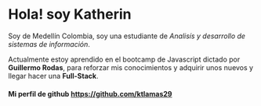 # Hola! soy Katherin 

Soy de Medellín Colombia, soy una estudiante de *Analisís y desarrollo de sistemas de información*. 

Actualmente estoy aprendido en el bootcamp de Javascript dictado por **Guillermo Rodas**, 
para reforzar mis conocimientos y adquirir unos nuevos y llegar hacer una **Full-Stack**.


#### Mi perfil de github  https://github.com/ktlamas29
